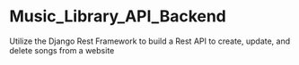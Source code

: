 # Music_Library_API_Backend
Utilize the Django Rest  Framework to build a Rest API to create, update, and delete songs from a website
